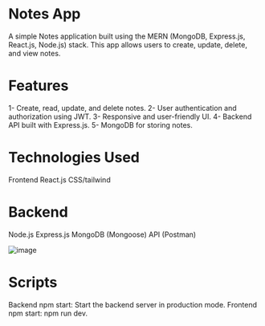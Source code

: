 # Notes App

A simple  Notes application built using the MERN (MongoDB, Express.js, React.js, Node.js) stack. This app allows users to create, update, delete, and view notes.

# Features

1- Create, read, update, and delete notes.
2- User authentication and authorization using JWT.
3- Responsive and user-friendly UI.
4- Backend API built with Express.js.
5- MongoDB for storing notes.

# Technologies Used
Frontend
React.js
CSS/tailwind 

# Backend
Node.js
Express.js
MongoDB (Mongoose)
API (Postman)

![image](https://github.com/user-attachments/assets/20520496-ad2f-49a7-915f-74adc51480a0)


# Scripts
Backend
npm start: Start the backend server in production mode.
Frontend
npm start: npm run dev.






